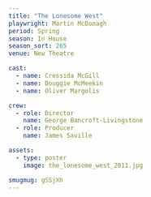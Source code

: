 ```yaml
---
title: "The Lonesome West"
playwright: Martin McDonagh
period: Spring
season: In House
season_sort: 265
venue: New Theatre

cast:
  - name: Cressida McGill
  - name: Douggie McMeekin
  - name: Oliver Margolis

crew:
  - role: Director
    name: George Bancroft-Livingstone
  - role: Producer
    name: James Saville

assets:
  - type: poster
    image: the_lonesome_west_2011.jpg

smugmug: gSSjXh
---
```

